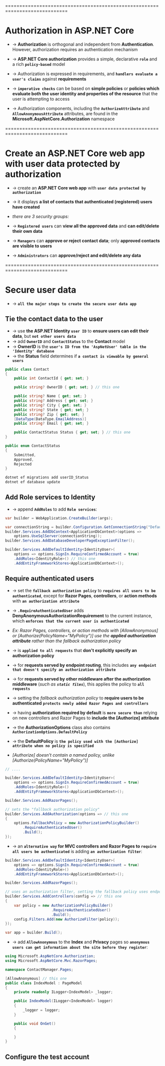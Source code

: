 ============================================================================
# Authorization in ASP.NET Core
* -> **Authorization** is orthogonal and independent from **Authentication**. However, authorization requires an authentication mechanism
* -> **ASP.NET Core authorization** provides a simple, declarative **`role`** and a rich **`policy-based`** model

* -> Authorization is expressed in requirements, and **`handlers evaluate a user's claims`** against **requirements**
* -> **`imperative checks`** can be based on **simple policies** or **policies which evaluate both the user identity and properties of the resource** that the user is attempting to access

* -> Authorization components, including the **`AuthorizeAttribute`** and **`AllowAnonymousAttribute`** attributes, are found in the **Microsoft.AspNetCore.Authorization** namespace

============================================================================
# Create an ASP.NET Core web app with user data protected by authorization
* -> create an **ASP.NET Core web app** with **`user data protected by authorization`**
* -> it displays **a list of contacts that authenticated (registered) users have created**

* _there are 3 security groups:_
* -> **`Registered users`** can **view all the approved data** and **can edit/delete their own data**
* -> **`Managers`** can **approve or reject contact data**; only **approved contacts are visible to users**
* -> **`Administrators`** can **approve/reject and edit/delete any data**

============================================================================
# Secure user data
* -> **`all the major steps to create the secure user data app`**

## Tie the contact data to the user
* -> use **the ASP.NET Identity `user ID`** to **ensure users can edit their data**, but **`not other users data`**
* -> add **`OwnerID`** and **`ContactStatus`** to the **Contact** model
* -> **OwnerID** is the **`user's ID from the 'AspNetUser' table in the 'Identity' database`**
* -> the **Status** field determines if **`a contact is viewable by general users`**

```cs
public class Contact
{
    public int ContactId { get; set; }

    public string? OwnerID { get; set; } // this one

    public string? Name { get; set; }
    public string? Address { get; set; }
    public string? City { get; set; }
    public string? State { get; set; }
    public string? Zip { get; set; }
    [DataType(DataType.EmailAddress)]
    public string? Email { get; set; }

    public ContactStatus Status { get; set; } // this one
}

public enum ContactStatus
{
    Submitted,
    Approved,
    Rejected
}
```

```bash - create a new migration and update the database:
dotnet ef migrations add userID_Status
dotnet ef database update 
```

## Add Role services to Identity
* -> append **`AddRoles`** to add **`Role services`**:
```cs
var builder = WebApplication.CreateBuilder(args);

var connectionString = builder.Configuration.GetConnectionString("DefaultConnection");
builder.Services.AddDbContext<ApplicationDbContext>(options =>
    options.UseSqlServer(connectionString));
builder.Services.AddDatabaseDeveloperPageExceptionFilter();

builder.Services.AddDefaultIdentity<IdentityUser>(
    options => options.SignIn.RequireConfirmedAccount = true)
    .AddRoles<IdentityRole>() // this one
    .AddEntityFrameworkStores<ApplicationDbContext>();
```

## Require authenticated users
* -> set the **`fallback authorization policy`** to **`requires all users to be authenticated`**, except for **Razor Pages**, **controllers**, or **action methods** with **`an authorization attribute`**
* -> **`.RequireAuthenticatedUser`** adds **DenyAnonymousAuthorizationRequirement** to the current instance, which **`enforces that the current user is authenticated`**

* _Ex: Razor Pages, controllers, or action methods with [AllowAnonymous] or [Authorize(PolicyName="MyPolicy")] use the **applied authorization attribute** rather than the fallback authorization policy_

* -> is **`applied to all requests`** that **don't explicitly specify an authorization policy**
* -> for **requests served by endpoint routing**, this includes **`any endpoint that doesn't specify an authorization attribute`**
* -> for **requests served by other middleware after the authorization middleware** (_such as **`static files`**_), this applies the policy to **`all requests`**

* -> setting the _fallback authorization policy_ to **require users to be authenticated** **`protects newly added Razor Pages and controllers`**
* -> having **authorization required by default** is **`more secure than`** relying on new controllers and Razor Pages to **include the [Authorize] attribute**

* -> the **AuthorizationOptions** class also contains **`AuthorizationOptions.DefaultPolicy`**
* -> the **DefaultPolicy** is **`the policy used with the [Authorize] attribute when no policy is specified`**
* _[Authorize] doesn't contain a named policy, unlike [Authorize(PolicyName="MyPolicy")]_

```cs
// ....

builder.Services.AddDefaultIdentity<IdentityUser>(
    options => options.SignIn.RequireConfirmedAccount = true)
    .AddRoles<IdentityRole>()
    .AddEntityFrameworkStores<ApplicationDbContext>();

builder.Services.AddRazorPages();

// sets the "fallback authorization policy"
builder.Services.AddAuthorization(options => // this one
{
    options.FallbackPolicy = new AuthorizationPolicyBuilder()
        .RequireAuthenticatedUser()
        .Build();
});
```

* -> an **`alternative way` for MVC controllers and Razor Pages to `require all users be authenticated`** is adding **`an authorization filter`**:
```cs
builder.Services.AddDefaultIdentity<IdentityUser>(
    options => options.SignIn.RequireConfirmedAccount = true)
    .AddRoles<IdentityRole>()
    .AddEntityFrameworkStores<ApplicationDbContext>();

builder.Services.AddRazorPages();

// uses an authorization filter, setting the fallback policy uses endpoint routing
builder.Services.AddControllers(config => // this one
{
    var policy = new AuthorizationPolicyBuilder()
                     .RequireAuthenticatedUser()
                     .Build();
    config.Filters.Add(new AuthorizeFilter(policy));
});

var app = builder.Build();
```

* -> add **`AllowAnonymous`** to the **Index** and **Privacy** pages so **`anonymous users can get information about the site before they register`**:
```cs
using Microsoft.AspNetCore.Authorization;
using Microsoft.AspNetCore.Mvc.RazorPages;

namespace ContactManager.Pages;

[AllowAnonymous] // this one
public class IndexModel : PageModel
{
    private readonly ILogger<IndexModel> _logger;

    public IndexModel(ILogger<IndexModel> logger)
    {
        _logger = logger;
    }

    public void OnGet()
    {

    }
}
```

## Configure the test account